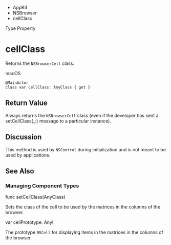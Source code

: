 

- AppKit
- NSBrowser
-  cellClass 

Type Property

# cellClass

Returns the `NSBrowserCell` class.

macOS

``` source
@MainActor
class var cellClass: AnyClass { get }
```

## Return Value

Always returns the `NSBrowserCell` class (even if the developer has sent a setCellClass(_:) message to a particular instance).

## Discussion

This method is used by `NSControl` during initialization and is not meant to be used by applications.

## See Also

### Managing Component Types

func setCellClass(AnyClass)

Sets the class of the cell to be used by the matrices in the columns of the browser.

var cellPrototype: Any!

The prototype `NSCell` for displaying items in the matrices in the columns of the browser.

